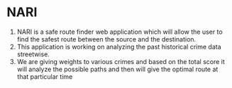 # NARI
1) NARI is a safe route finder web application which will allow the user to find the safest route between the source and the destination.
2) This application is working on analyzing the past historical crime data streetwise.
3) We are giving weights to various crimes and based on the total score it will analyze the possible paths and then will give the optimal route at that particular time
